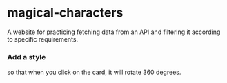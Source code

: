 # magical-characters
A website for practicing fetching data from an API and filtering it according to specific requirements.


### Add a style 
so that when you click on the card, it will rotate 360 degrees.
